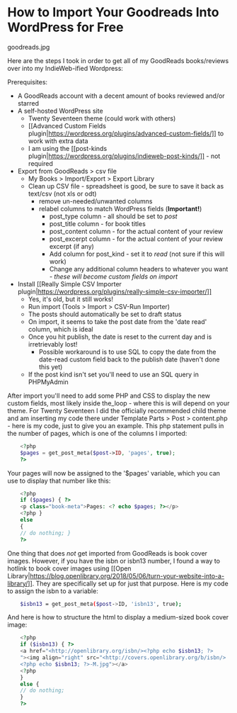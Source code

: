 # How to Import Your Goodreads Into WordPress for Free

goodreads.jpg

Here are the steps I took in order to get all of my GoodReads books/reviews over into my IndieWeb-ified Wordpress:

Prerequisites:

- A GoodReads account with a decent amount of books reviewed and/or starred
- A self-hosted WordPress site
    - Twenty Seventeen theme (could work with others)
    - [[Advanced Custom Fields plugin|https://wordpress.org/plugins/advanced-custom-fields/]] to work with extra data
    - I am using the [[post-kinds plugin|https://wordpress.org/plugins/indieweb-post-kinds/]] - not required
- Export from GoodReads > csv file
    - My Books > Import/Export > Export Library
    - Clean up CSV file - spreadsheet is good, be sure to save it back as text/csv (not xls or odt)
        - remove un-needed/unwanted columns
        - relabel columns to match WordPress fields (**Important!**)
            - post_type column - all should be set to *post*
            - post_title column - for book titles
            - post_content column - for the actual content of your review
            - post_excerpt column - for the actual content of your review excerpt (if any)
            - Add column for post_kind - set it to *read* (not sure if this will work)
            - Change any additional column headers to whatever you want - *these will become custom fields on import*
- Install [[Really Simple CSV Importer plugin|https://wordpress.org/plugins/really-simple-csv-importer/]]
    - Yes, it's old, but it still works!
    - Run import (Tools > Import > CSV-Run Importer)
    - The posts should automatically be set to draft status
    - On import, it seems to take the post date from the 'date read' column, which is ideal
    - Once you hit publish, the date is reset to the current day and is irretrievably lost!
        - Possible workaround is to use SQL to copy the date from the date-read custom field back to the publish date (haven't done this yet)
    - If the post kind isn't set you'll need to use an SQL query in PHPMyAdmin

After import you'll need to add some PHP and CSS to display the new custom fields, most likely inside the_loop - where this is will depend on your theme. For Twenty Seventeen I did the officially recommended child theme and am inserting my code there under Template Parts > Post > content.php - here is my code, just to give you an example. This php statement pulls in the number of pages, which is one of the columns I imported:

```php
    <?php
    $pages = get_post_meta($post->ID, 'pages', true);
    ?>
```

Your pages will now be assigned to the '$pages' variable, which you can use to display that number like this:

```php
    <?php 
    if ($pages) { ?>
    <p class="book-meta">Pages: <? echo $pages; ?></p>
    <?php } 
    else 
    { 
    // do nothing; } 
    ?> 
```

One thing that does *not* get imported from GoodReads is book cover images. However, if you have the isbn or isbn13 number, I found a way to hotlink to book cover images using [[Open Library|https://blog.openlibrary.org/2018/05/06/turn-your-website-into-a-library/]]. They are specifically set up for just that purpose. Here is my code to assign the isbn to a variable:

```bash
    $isbn13 = get_post_meta($post->ID, 'isbn13', true);

```

And here is how to structure the html to display a medium-sized book cover image:

```php
    <?php 
    if ($isbn13) { ?>
    <a href="<http://openlibrary.org/isbn/><?php echo $isbn13; ?>
    "><img align="right" src="<http://covers.openlibrary.org/b/isbn/>
    <?php echo $isbn13; ?>-M.jpg"></a>
    <?php
    } 
    else { 
    // do nothing; 
    }
    ?>
```